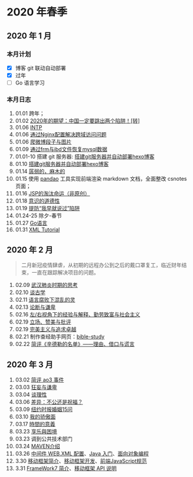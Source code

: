 # 2020 年春季

## 2020 年 1 月

### 本月计划

- [x] 博客 git 联动自动部署
- [x] 过年
- [ ] Go 语言学习

### 本月日志

1. 01.01 跨年；
2. 01.02 [2020年的期望：中国一定要跳出两个陷阱！\[转\]](https://cakipaul.com/blog/2020/01/02/%E4%B8%AD%E5%9B%BD%E4%B8%80%E5%AE%9A%E8%A6%81%E8%B7%B3%E5%87%BA%E4%B8%A4%E4%B8%AA%E9%99%B7%E9%98%B1/)
3. 01.06 [INTP](https://cakipaul.com/blog/2020/01/06/INTP/)
4. 01.06 [通过Nginx配置解决跨域访问问题](https://cakipaul.com/cs-blog/2020/01/06/2019.12.11_%E9%80%9A%E8%BF%87Nginx%E9%85%8D%E7%BD%AE%E8%A7%A3%E5%86%B3%E8%B7%A8%E5%9F%9F%E8%AE%BF%E9%97%AE%E9%97%AE%E9%A2%98/#more)
5. 01.06 [爬微博段子与图片](https://cakipaul.com/cs-blog/2020/01/06/2020.01.06_%E7%88%AC%E5%BE%AE%E5%8D%9A%E6%AE%B5%E5%AD%90%E4%B8%8E%E5%9B%BE%E7%89%87/#more)
6. 01.09 [通过frm与ibd文件恢复mysql数据](https://cakipaul.com/cs-blog/2020/01/09/2020.01.09_%E9%80%9A%E8%BF%87frm%E4%B8%8Eibd%E6%96%87%E4%BB%B6%E6%81%A2%E5%A4%8Dmysql%E6%95%B0%E6%8D%AE/#more)
7. 01.01-10 搭建 git 服务器: [搭建git服务器并自动部署hexo博客](https://cakipaul.com/cs-blog/2020/01/10/%E6%90%AD%E5%BB%BAgit%E6%9C%8D%E5%8A%A1%E5%99%A8%E5%B9%B6%E8%87%AA%E5%8A%A8%E9%83%A8%E7%BD%B2hexo%E5%8D%9A%E5%AE%A2/#more) 
8. 01.10 [搭建git服务器并自动部署hexo博客](https://cakipaul.com/cs-blog/2020/01/10/%E6%90%AD%E5%BB%BAgit%E6%9C%8D%E5%8A%A1%E5%99%A8%E5%B9%B6%E8%87%AA%E5%8A%A8%E9%83%A8%E7%BD%B2hexo%E5%8D%9A%E5%AE%A2/#more)
9. 01.14 [孱弱的，麻木的](https://cakipaul.com/blog/2020/01/14/%E5%AD%B1%E5%BC%B1%E7%9A%84%EF%BC%8C%E9%BA%BB%E6%9C%A8%E7%9A%84/)
10. 01.15 使用 [pandao](http://editor.md.ipandao.com/examples/) 工具实现前端渲染 markdown 文档，全面整改 csnotes 页面；
11. 01.16 [JSP的淘汰命运（非原创）](https://cakipaul.com/cs-blog/2020/01/16/2020.01.16_JSP%E7%9A%84%E6%B7%98%E6%B1%B0%E5%91%BD%E8%BF%90/)
12. 01.18 [意识的道德性](https://cakipaul.com/blog/2020/01/18/%E6%84%8F%E8%AF%86%E7%9A%84%E9%81%93%E5%BE%B7%E6%80%A7/)
13. 01.19 [提防“我早就说过”陷阱](https://cakipaul.com/blog/2020/01/19/%E6%8F%90%E9%98%B2%E2%80%9C%E6%88%91%E6%97%A9%E5%B0%B1%E8%AF%B4%E8%BF%87%E2%80%9D%E9%99%B7%E9%98%B1/)
14. 01.24-25 除夕-春节
15. 01.27 [Go语言](/csnotes/go/handbook/summary.md)
16. 01.31 [XML Tutorial](/csnotes/tools/xml/XML_Tutorial.md)

## 2020 年 2 月

>二月新冠疫情肆虐，从初期的远程办公到之后的戴口罩复工，临近财年结束，一直在跟踪解决项目的问题。

1. 02.09 [武汉肺炎时期的思考](https://cakipaul.com/blog/2020/02/09/2020-02-09%20%E6%AD%A6%E6%B1%89%E8%82%BA%E7%82%8E%E6%97%B6%E6%9C%9F%E7%9A%84%E6%80%9D%E8%80%83/)
2. 02.10 [谈古学](https://cakipaul.com/blog/2020/02/10/2020-02-10%20%E8%B0%88%E5%8F%A4%E5%AD%A6/)
3. 02.11 [语言腐败下混乱的灵](https://cakipaul.com/blog/2020/02/11/2020-02-11%20%E8%AF%AD%E8%A8%80%E8%85%90%E8%B4%A5%E4%B8%8B%E6%B7%B7%E4%B9%B1%E7%9A%84%E7%81%B5/)
4. 02.13 [论断与谦卑](https://cakipaul.com/blog/2020/02/13/2020-02-13%20%E8%AE%BA%E6%96%AD%E4%B8%8E%E8%B0%A6%E5%8D%91/)
5. 02.16 [左/右视角下的经验与解释、勤劳致富与社会主义](https://cakipaul.com/blog/2020/02/16/2020-02-16%20%E5%B7%A6%E5%8F%B3%E8%A7%86%E8%A7%92%E4%B8%8B%E7%9A%84%E7%BB%8F%E9%AA%8C%E4%B8%8E%E8%A7%A3%E9%87%8A/)
6. 02.19 [立场、赞美与批评](https://cakipaul.com/blog/2020/02/19/2020-02-20%20%E7%AB%8B%E5%9C%BA%E8%B5%9E%E7%BE%8E%E4%B8%8E%E6%89%B9%E8%AF%84/)
7. 02.19 [完美主义与追求卓越](https://cakipaul.com/blog/2020/02/19/2020-02-19%20%E5%AE%8C%E7%BE%8E%E4%B8%BB%E4%B9%89%E4%B8%8E%E8%BF%BD%E6%B1%82%E5%8D%93%E8%B6%8A/)
8. 02.21 制作查经助手网页：[bible-study](http://cakipaul.com/bible)
9. 02.22 [简评《辛德勒的名单》——理由、借口与谎言](https://cakipaul.com/blog/2020/02/22/2020-02-22%20%E7%AE%80%E8%AF%84%E8%BE%9B%E5%BE%B7%E5%8B%92%E7%9A%84%E5%90%8D%E5%8D%95/)

## 2020 年 3 月

1. 03.02 [简评 ao3 事件](https://cakipaul.com/blog/2020/03/02/2020-03-02%20%E7%AE%80%E8%AF%84AO3%E4%BA%8B%E4%BB%B6/)
2. 03.03 [狂妄与谦卑](https://cakipaul.com/blog/2020/03/03/2020-03-03%20%E7%8B%82%E5%A6%84%E4%B8%8E%E8%B0%A6%E5%8D%91/)
3. 03.04 [谈理性](https://cakipaul.com/blog/2020/03/04/2020-03-04%20%E8%B0%88%E7%90%86%E6%80%A7/)
4. 03.06 [差异：不公还是祝福？](https://cakipaul.com/blog/2020/03/06/2020-03-06%20%E5%B7%AE%E5%BC%82-%E4%B8%8D%E5%85%AC%E8%BF%98%E6%98%AF%E7%A5%9D%E7%A6%8F/)
5. 03.09 [纽约时报婚姻15问](https://cakipaul.com/blog/2020/03/09/2020-03-09%20%E7%BA%BD%E7%BA%A6%E6%97%B6%E6%8A%A5%E5%A9%9A%E5%A7%BB15%E9%97%AE/)
6. 03.10 [我的骄傲面](https://cakipaul.com/blog/2020/03/10/2020-03-10%20%E6%88%91%E7%9A%84%E9%AA%84%E5%82%B2%E9%9D%A2/)
7. 03.17 [時間的意義](https://cakipaul.com/blog/2020/03/17/2020-03-17%20%E6%99%82%E9%96%93%E7%9A%84%E6%84%8F%E7%BE%A9/)
8. 03.23 [享乐與困境](https://cakipaul.com/blog/2020/03/23/2020-03-23%20%E4%BA%BA%E6%80%A7%E7%9A%84%E6%AC%B2%E6%9C%9B%E8%88%87%E9%80%83%E9%81%BF%E5%9B%B0%E5%A2%83/)
9. 03.23 调到公共技术部门
10. 03.24 [MAVEN介绍](/csnotes/java/tools/MAVEN1.md)
11. 03.26  [中间件 WEB.XML 配置](/csnotes/web/settings/web_xml1.md)、[Java 入门](/csnotes/java/grammar/java1.md)、[面向对象编程](/csnotes/java/grammar/java2.md)
12. 3.30 [移动框架简介](/csnotes/mobile/android/android-framework-intro.md)、[移动框架开发](/csnotes/mobile/android/android-framework-dev.md)、[前端JavaScript规范](/csnotes/fe/JavaScipt/js-guide.md)
13. 3.31 [FrameWork7 简介](/csnotes/mobile/android/android-FrameWork7-intro.md)、[移动框架 API 说明](/csnotes/mobile/android/android-framework-api.md)